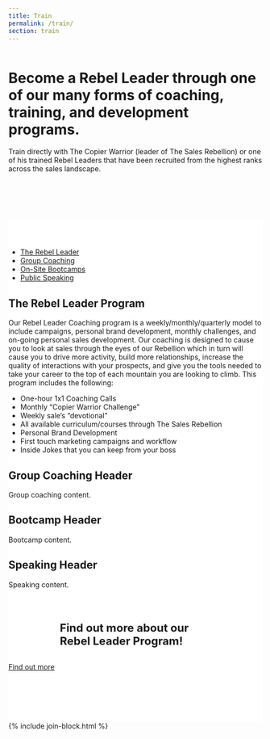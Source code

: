 ```yaml
---
title: Train
permalink: /train/
section: train
---
```


<div class="row" style="margin-bottom:80px">
  <div class="column medium-8 medium-offset-2 inverse text-center">
    <h1 class="text-xlarge"><strong>Become a Rebel Leader</strong> through one of our many forms of coaching, training, and development programs.</h1>
    <p>Train directly with The Copier Warrior (leader of The Sales Rebellion) or one of his trained Rebel Leaders that have been recruited from the highest ranks across the sales landscape.</p>
  </div>
</div>
<div style="background-color:#fff;padding-top:40px">
  <div class="row" style="padding-bottom:50px">
    <div class="column medium-8 medium-offset-2" style="background:#fff">
      <ul class="tabs" data-deep-link="true" data-update-history="true" data-deep-link-smudge="true" data-deep-link-smudge-delay="500" id="rebellion-tabs" data-responsive-accordion-tabs="tabs small-accordion large-tabs">
        <li class="tabs-title is-active"><a href="#rebel-leader" aria-selected="true">The Rebel Leader</a></li>
        <li class="tabs-title"><a href="#group-coaching">Group Coaching</a></li>
        <li class="tabs-title"><a href="#bootcamps">On-Site Bootcamps</a></li>
        <li class="tabs-title"><a href="#speaking">Public Speaking</a></li>
      </ul>
      <div class="tabs-content" data-tabs-content="rebellion-tabs">
        <div class="tabs-panel is-active" id="rebel-leader">
          <h2>The Rebel Leader Program</h2>
          <p>Our Rebel Leader Coaching program is a weekly/monthly/quarterly model to include campaigns, personal brand development, monthly challenges, and on-going personal sales development. Our coaching is designed to cause you to look at sales through the eyes of our Rebellion which in turn will cause you to drive more activity, build more relationships, increase the quality of interactions with your prospects, and give you the tools needed to take your career to the top of each mountain you are looking to climb. This program includes the following:</p>
          <ul>
            <li>One-hour 1x1 Coaching Calls</li>
            <li>Monthly “Copier Warrior Challenge”</li>
            <li>Weekly sale’s “devotional”</li>
            <li>All available curriculum/courses through The Sales Rebellion</li>
            <li>Personal Brand Development</li>
            <li>First touch marketing campaigns and workflow</li>
            <li>Inside Jokes that you can keep from your boss</li>
          </ul>
        </div>
        <div class="tabs-panel" id="group-coaching">
          <h2>Group Coaching Header</h2>
          <p>Group coaching content.</p>
        </div>
        <div class="tabs-panel" id="bootcamps">
          <h2>Bootcamp Header</h2>
          <p>Bootcamp content.</p>
        </div>
        <div class="tabs-panel" id="speaking">
          <h2>Speaking Header</h2>
          <p>Speaking content.</p>
        </div>
      </div>
    </div>
  </div>
  <div class="row" style="background-color:#fff">
    <div class="column medium-8 medium-offset-2 text-center">
      <div class="cta-container" style="margin-bottom:100px">
        <h2 style="font-size:22px;margin:0 auto 30px;max-width:300px">Find out more about our <strong>Rebel Leader Program!</strong></h2>
        <a class="button secondary" href="/join/">Find out more</a>
      </div>
    </div>
  </div>
</div>
{% include join-block.html %}
